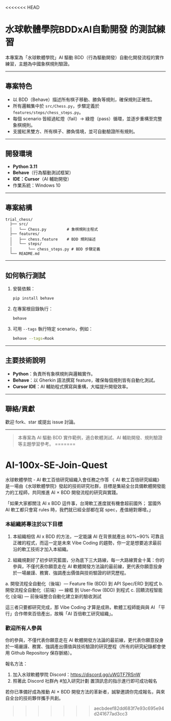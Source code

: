 <<<<<<< HEAD
# 水球軟體學院BDDxAI自動開發 的測試練習

本專案為「水球軟體學院」AI 驅動 BDD（行為驅動開發）自動化開發流程的實作練習，主題為中國象棋規則驗證。

---

## 專案特色
- 以 BDD（Behave）描述所有棋子移動、勝負等規則，確保規則正確性。
- 所有邏輯集中於 `src/Chess.py`，步驟定義於 `features/steps/chess_steps.py`。
- 每個 scenario 皆經過紅燈（fail）→ 綠燈（pass）循環，並逐步重構至完整象棋規則。
- 支援紅黑雙方、所有棋子、勝負情境，並可自動驗證所有規則。

---

## 開發環境
- **Python 3.11**
- **Behave**（行為驅動測試框架）
- **IDE：Cursor**（AI 輔助開發）
- 作業系統：Windows 10

---

## 專案結構
```
trial_chess/
  ├── src/
  │   └── Chess.py         # 象棋規則主程式
  ├── features/
  │   ├── chess.feature    # BDD 規則描述
  │   └── steps/
  │       └── chess_steps.py # BDD 步驟定義
  └── README.md
```

---

## 如何執行測試
1. 安裝依賴：
   ```sh
   pip install behave
   ```
2. 在專案根目錄執行：
   ```sh
   behave
   ```
3. 可用 `--tags` 執行特定 scenario，例如：
   ```sh
   behave --tags=Rook
   ```

---

## 主要技術說明
- **Python**：負責所有象棋規則與邏輯實作。
- **Behave**：以 Gherkin 語法撰寫 feature，確保每個規則皆有自動化測試。
- **Cursor IDE**：AI 輔助程式撰寫與重構，大幅提升開發效率。

---

## 聯絡/貢獻
歡迎 fork、star 或提出 issue 討論。

---

> 本專案為 AI 驅動 BDD 實作範例，適合軟體測試、AI 輔助開發、規則驗證等主題學習參考。 
=======
# AI-100x-SE-Join-Quest
水球軟體學院 - AI 軟工百倍研究組織入會任務之作答
《 AI 軟工百倍研究組織》是一場由《水球軟體學院》發起的技術研究社群，目標是集結全台具備軟體開發能力的工程師，共同推進 AI × BDD 開發流程的研究與實踐。

「如果大家都關注 AI x BDD 這件事，台灣軟工進度就有機會超前國外；
當國外 AI 軟工都只會寫 rules 時，我們就已經全部都在寫 spec，產值絕對爆增。」

### 本組織將專注於以下目標

1. 本組織相信 AI x BDD 的方法，一定能讓 AI 在背景就產出 80%~90% 可靠且正確的程式，而這一定是未來 Vibe Coding 的趨勢，你一定是想要追求最前沿的軟工技術才加入本組織。

2. 組織規劃好了初步研究藍圖，分為底下三大路線，每一大路線賞金十萬：​你的參與，不僅代表你願意走在 AI 軟體開發方法論的最前線，更代表你願意投身於一場嚴謹、務實、強調產出價值與技術驗證的研究歷程。

a. 開發流程全自動化（後端）— Feature file (BDD) 到 API Spec/ERD 到程式
b. 開發流程全自動化（前端）— 線框 到 User-flow (BDD) 到程式
c. 回饋流程智能化 (全端) — 前後端整合自動化建立新的驗收測試

這三者只要都研究完成，那 Vibe Coding 才算是成熟，軟體工程師能與與 AI 「平行」合作帶來百倍產出，故稱「AI 百倍軟工研究組織」。

### 歡迎所有人參與

你的參與，不僅代表你願意走在 AI 軟體開發方法論的最前線，更代表你願意投身於一場嚴謹、務實、強調產出價值與技術驗證的研究歷程（所有的研究紀錄都會使用 Github Repository 保存脈絡）。

報名方法：
1. 加入水球軟體學院 Discord：https://discord.gg/uWGTF7RSnW
2. 照著此 Discord 社群內 #加入研究計劃 置頂訊息的指示進行即可成功報名

若你已準備好成為推動 AI × BDD 開發方法的革新者，誠摯邀請你完成報名，與來自全台的技術夥伴攜手共創。
>>>>>>> aecbdeef82dd683f7e93c695e94d241677ad3cc3
